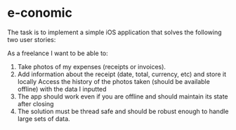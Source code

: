 # e-conomic

The task is to implement a simple iOS application that solves the following two user stories:

As a freelance I want to be able to:
 1. Take photos of my expenses (receipts or invoices).
 2. Add information about the receipt (date, total, currency, etc) and store it locally
Access the history of the photos taken (should be available offline) with the data I
inputted
 3. The app should work even if you are offline and should maintain its state after closing
 4. The solution must be thread safe and should be robust enough to handle large sets
of data.
